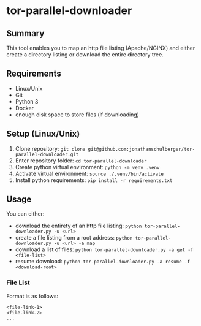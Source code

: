 # tor-parallel-downloader

## Summary
This tool enables you to map an http file listing (Apache/NGINX) and either create a directory listing or download the entire directory tree.

## Requirements
- Linux/Unix
- Git
- Python 3
- Docker
- enough disk space to store files (if downloading)

## Setup (Linux/Unix)
1) Clone repository: `git clone git@github.com:jonathanschulberger/tor-parallel-downloader.git`
2) Enter repository folder: `cd tor-parallel-downloader`
3) Create python virtual environment: `python -m venv .venv`
4) Activate virtual environment: `source ./.venv/bin/activate`
5) Install python requirements: `pip install -r requirements.txt`

## Usage
You can either:
- download the entirety of an http file listing: `python tor-parallel-downloader.py -u <url>`
- create a file listing from a root address: `python tor-parallel-downloader.py -u <url> -a map`
- download a list of files: `python tor-parallel-downloader.py -a get -f <file-list>`
- resume download: `python tor-parallel-downloader.py -a resume -f <download-root>`

### File List
Format is as follows:
```
<file-link-1>
<file-link-2>
...
```
